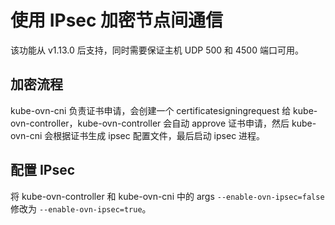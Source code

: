 # 使用 IPsec 加密节点间通信

该功能从 v1.13.0 后支持，同时需要保证主机 UDP 500 和 4500 端口可用。

## 加密流程

kube-ovn-cni 负责证书申请，会创建一个 certificatesigningrequest 给 kube-ovn-controller，kube-ovn-controller 会自动 approve 证书申请，然后 kube-ovn-cni 会根据证书生成 ipsec 配置文件，最后启动 ipsec 进程。

## 配置 IPsec

将 kube-ovn-controller 和 kube-ovn-cni 中的 args `--enable-ovn-ipsec=false` 修改为 `--enable-ovn-ipsec=true`。
